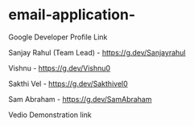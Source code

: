 # email-application-

Google Developer Profile Link


Sanjay Rahul (Team Lead) - https://g.dev/Sanjayrahul

Vishnu - https://g.dev/Vishnu0

Sakthi Vel - https://g.dev/Sakthivel0

Sam Abraham - https://g.dev/SamAbraham

Vedio Demonstration link
